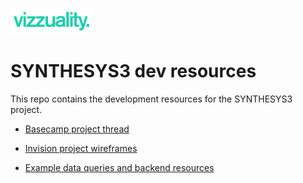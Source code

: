 !['Vizuality'](./Data/viz_badge.png)

# SYNTHESYS3 dev resources

This repo contains the development resources for the SYNTHESYS3 project.

* [Basecamp project thread](https://basecamp.com/1756858/projects/14117670)

* [Invision project wireframes](https://projects.invisionapp.com/share/5HCNPF4ZA#/screens/244523222_Home)

* [Example data queries and backend resources ](http://nbviewer.jupyter.org/github/Vizzuality/Synthesys3/blob/master/query_examples.ipynb)
